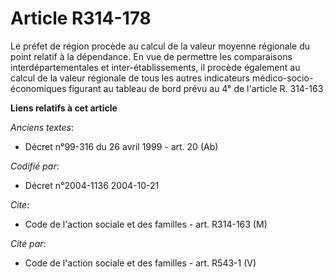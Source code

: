 # Article R314-178

Le préfet de région procède au calcul de la valeur moyenne régionale du point relatif à la dépendance. En vue de permettre
les comparaisons interdépartementales et inter-établissements, il procède également au calcul de la valeur régionale de tous
les autres indicateurs médico-socio-économiques figurant au tableau de bord prévu au 4° de l'article R. 314-163

**Liens relatifs à cet article**

_Anciens textes_:

  - Décret n°99-316 du 26 avril 1999 - art. 20 (Ab)

_Codifié par_:

  - Décret n°2004-1136 2004-10-21

_Cite_:

  - Code de l'action sociale et des familles - art. R314-163 (M)

_Cité par_:

  - Code de l'action sociale et des familles - art. R543-1 (V)
